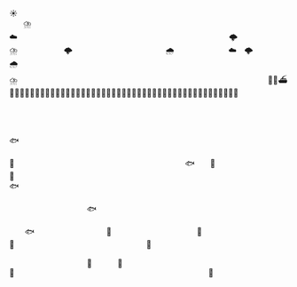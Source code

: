                         ☀️                                                                      
  ⛈️                                          ☁️                                                
      🌩️    ⛈️            🌩️                        🌧️              ☁️  🌩️🌧️                    
                              ⛈️                                                                
🌊🌊⛴🌊🌊🌊🌊🌊🌊🌊🌊🌊🌊🌊🌊🌊🌊🌊🌊🌊🌊🌊🌊🌊🌊🌊🌊🌊🌊🌊🌊🌊🌊🌊🌊🌊🌊🌊🌊🌊🌊🌊🌊🌊🌊🌊🌊🌊
                                                                                              
                                                                                                
      🐟                                                                                        
                                          🦐                                            🐟    🪼
🦐                                                            🐟                                
                                                                                            🐟  
                                                                            🐟                  
🪸                      🦀  🦪                                  🦞                              
                                                                                            🌿  
    🪸                    🌿                                                  🦀                
